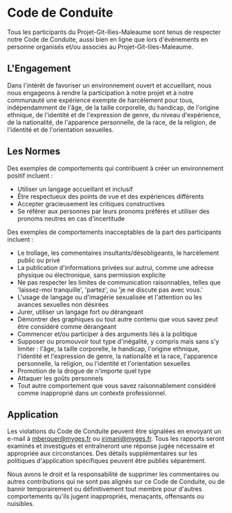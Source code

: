 # Code de Conduite

Tous les participants du Projet-Git-Ilies-Maleaume sont tenus de respecter notre Code de Conduite, aussi bien en ligne que lors d'événements en personne organisés et/ou associés au Projet-Git-Ilies-Maleaume.

## L'Engagement

Dans l'intérêt de favoriser un environnement ouvert et accueillant, nous nous engageons à rendre la participation à notre projet et à notre communauté une expérience exempte de harcèlement pour tous, indépendamment de l'âge, de la taille corporelle, du handicap, de l'origine ethnique, de l'identité et de l'expression de genre, du niveau d'expérience, de la nationalité, de l'apparence personnelle, de la race, de la religion, de l'identité et de l'orientation sexuelles.

## Les Normes

Des exemples de comportements qui contribuent à créer un environnement positif incluent :

- Utiliser un langage accueillant et inclusif
- Être respectueux des points de vue et des expériences différents
- Accepter gracieusement les critiques constructives
- Se référer aux personnes par leurs pronoms préférés et utiliser des pronoms neutres en cas d'incertitude

Des exemples de comportements inacceptables de la part des participants incluent :

- Le trollage, les commentaires insultants/désobligeants, le harcèlement public ou privé
- La publication d'informations privées sur autrui, comme une adresse physique ou électronique, sans permission explicite
- Ne pas respecter les limites de communication raisonnables, telles que 'laissez-moi tranquille', 'partez', ou 'je ne discute pas avec vous.'
- L'usage de langage ou d'imagérie sexualisée et l'attention ou les avances sexuelles non désirées
- Jurer, utiliser un langage fort ou dérangeant
- Démontrer des graphiques ou tout autre contenu que vous savez peut être considéré comme dérangeant
- Commencer et/ou participer à des arguments liés à la politique
- Supposer ou promouvoir tout type d'inégalité, y compris mais sans s'y limiter : l'âge, la taille corporelle, le handicap, l'origine ethnique, l'identité et l'expression de genre, la nationalité et la race, l'apparence personnelle, la religion, ou l'identité et l'orientation sexuelles
- Promotion de la drogue de n'importe quel type
- Attaquer les goûts personnels
- Tout autre comportement que vous savez raisonnablement considéré comme inapproprié dans un contexte professionnel.

## Application

Les violations du Code de Conduite peuvent être signalées en envoyant un e-mail à <mberquer@myges.fr> ou <irimani@myges.fr>. Tous les rapports seront examinés et investigués et entraîneront une réponse jugée nécessaire et appropriée aux circonstances. Des détails supplémentaires sur les politiques d'application spécifiques peuvent être publiés séparément.

Nous avons le droit et la responsabilité de supprimer les commentaires ou autres contributions qui ne sont pas alignés sur ce Code de Conduite, ou de bannir temporairement ou définitivement tout membre pour d'autres comportements qu'ils jugent inappropriés, menaçants, offensants ou nuisibles.